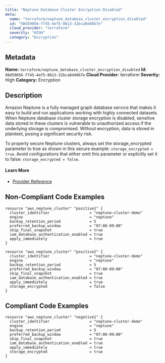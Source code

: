 ```yaml
---
title: "Neptune Database Cluster Encryption Disabled"
meta:
  name: "terraform/neptune_database_cluster_encryption_disabled"
  id: "98d59056-f745-4ef5-8613-32bca8d40b7e"
  cloud_provider: "terraform"
  severity: "HIGH"
  category: "Encryption"
---
```

## Metadata
**Name:** `terraform/neptune_database_cluster_encryption_disabled`
**Id:** `98d59056-f745-4ef5-8613-32bca8d40b7e`
**Cloud Provider:** terraform
**Severity:** High
**Category:** Encryption
## Description
Amazon Neptune is a fully managed graph database service that makes it easy to build and run applications working with highly connected datasets. When Neptune database cluster storage encryption is disabled, sensitive data stored in these clusters is vulnerable to unauthorized access if the underlying storage is compromised. Without encryption, data is stored in plaintext, posing a significant security risk.

To properly secure Neptune clusters, always set the storage_encrypted parameter to true as shown in this secure example: `storage_encrypted = true`. Avoid configurations that either omit this parameter or explicitly set it to false: `storage_encrypted = false`.

#### Learn More

 - [Provider Reference](https://registry.terraform.io/providers/hashicorp/aws/latest/docs/resources/neptune_cluster#storage_encrypted)

## Non-Compliant Code Examples
```aws
resource "aws_neptune_cluster" "positive1" {
  cluster_identifier                  = "neptune-cluster-demo"
  engine                              = "neptune"
  backup_retention_period             = 5
  preferred_backup_window             = "07:00-09:00"
  skip_final_snapshot                 = true
  iam_database_authentication_enabled = true
  apply_immediately                   = true
}

resource "aws_neptune_cluster" "positive2" {
  cluster_identifier                  = "neptune-cluster-demo"
  engine                              = "neptune"
  backup_retention_period             = 5
  preferred_backup_window             = "07:00-09:00"
  skip_final_snapshot                 = true
  iam_database_authentication_enabled = true
  apply_immediately                   = true
  storage_encrypted                   = false
}
```

## Compliant Code Examples
```aws
resource "aws_neptune_cluster" "negative1" {
  cluster_identifier                  = "neptune-cluster-demo"
  engine                              = "neptune"
  backup_retention_period             = 5
  preferred_backup_window             = "07:00-09:00"
  skip_final_snapshot                 = true
  iam_database_authentication_enabled = true
  apply_immediately                   = true
  storage_encrypted                   = true
}
```
